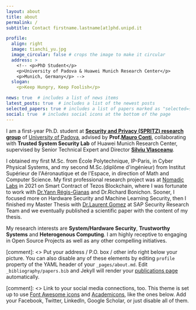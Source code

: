 ```yaml
---
layout: about
title: about
permalink: /
subtitle: Contact firstname.lastname[at]phd.unipd.it

profile:
  align: right
  image: tianchi_yu.jpg
  image_circular: false # crops the image to make it circular
  address: >
    <!-- <p>PhD Student</p>
    <p>University of Padova & Huawei Munich Research Center</p> 
    <p>Munich, Germany</p> -->
  slogan: 
    <p>Keep Hungry, Keep Foolish</p>

news: true  # includes a list of news items
latest_posts: true  # includes a list of the newest posts
selected_papers: true # includes a list of papers marked as "selected={true}"
social: true  # includes social icons at the bottom of the page
---
```


I am a first-year Ph.D. student at **[Security and Privacy (SPRITZ) research group](https://spritz.math.unipd.it/)** of [University of Padova](https://www.unipd.it/en/), advised by **Prof.[Mauro Conti](https://www.math.unipd.it/~conti/)**, collaborating with **Trusted System Security Lab** of Huawei Munich Research Center, supervised by Senior Technical Expert and Director **[Silviu Vlasceanu](https://www.linkedin.com/in/silviu-vlasceanu/)**.

I obtained my first M.Sc. from École Polytechnique, IP-Paris, in Cyber Physical Systems, and my second M.Sc.(diplôme d'ingénieur) from Institut Supérieur de l'Aéronautique et de l'Espace, in direction of Math and Computer Science. My first professional research project was at [Nomadic Labs](https://www.nomadic-labs.com/) in 2021 on Smart Contract of Tezos Blockchain, where I was fortunate to work with [Dr.Yann Régis-Gianas](https://yrg.gitlab.io/homepage/) and Dr.Richard Bonichon. Sooner, I focused more on Hardware Security and Machine Learning Security, then I finished my Master Thesis with [Dr.Laurent Gomez](https://scholar.google.de/citations?user=QJv4B9EAAAAJ&hl=fr) at SAP Security Research Team and we eventually published a scientific paper with the content of my thesis.

My research interests are **System/Hardware Security**, **Trustworthy Systems** and **Heterogenous Computing**. I am highly receptive to engaging in Open Source Projects as well as any other compelling initiatives.

[comment]: <> Put your address / P.O. box / other info right below your picture. You can also disable any of these elements by editing `profile` property of the YAML header of your `_pages/about.md`. Edit `_bibliography/papers.bib` and Jekyll will render your [publications page](/al-folio/publications/) automatically.

[comment]: <> Link to your social media connections, too. This theme is set up to use [Font Awesome icons](http://fortawesome.github.io/Font-Awesome/) and [Academicons](https://jpswalsh.github.io/academicons/), like the ones below. Add your Facebook, Twitter, LinkedIn, Google Scholar, or just disable all of them.
